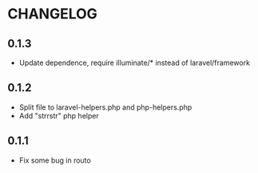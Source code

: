 CHANGELOG
================================

## 0.1.3
* Update dependence, require illuminate/* instead of laravel/framework

## 0.1.2
* Split file to laravel-helpers.php and php-helpers.php
* Add "strrstr" php helper

## 0.1.1
* Fix some bug in routo
